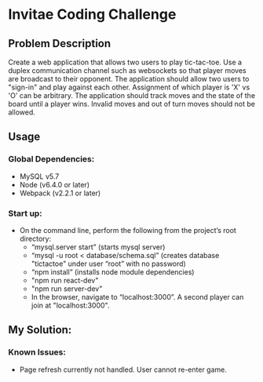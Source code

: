 # Invitae Coding Challenge

## Problem Description
Create a web application that allows two users to play tic-tac-toe. Use a duplex communication channel such as websockets so that player moves are broadcast to their opponent. The application should allow two users to "sign-in" and play against each other. Assignment of which player is 'X' vs 'O' can be arbitrary. The application should track moves and the state of the board until a player wins. Invalid moves and out of turn moves should not be allowed. 


## Usage

### Global Dependencies:
- MySQL v5.7 
- Node (v6.4.0 or later)
- Webpack (v2.2.1 or later)



### Start up:
- On the command line, perform the following from the project’s root directory:
	- “mysql.server start” (starts mysql server)
    - “mysql -u root < database/schema.sql” (creates database "tictactoe" under user “root” with no password)
    - “npm install” (installs node module dependencies)
	- "npm run react-dev"
	- "npm run server-dev"
	- In the browser, navigate to “localhost:3000”. A second player can join at "localhost:3000".

## My Solution:



### Known Issues:
- Page refresh currently not handled. User cannot re-enter game.